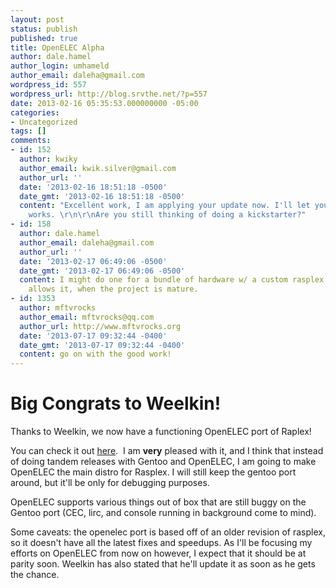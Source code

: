 ```yaml
---
layout: post
status: publish
published: true
title: OpenELEC Alpha
author: dale.hamel
author_login: umhameld
author_email: daleha@gmail.com
wordpress_id: 557
wordpress_url: http://blog.srvthe.net/?p=557
date: 2013-02-16 05:35:53.000000000 -05:00
categories:
- Uncategorized
tags: []
comments:
- id: 152
  author: kwiky
  author_email: kwik.silver@gmail.com
  author_url: ''
  date: '2013-02-16 18:51:18 -0500'
  date_gmt: '2013-02-16 18:51:18 -0500'
  content: "Excellent work, I am applying your update now. I'll let you know how it
    works. \r\n\r\nAre you still thinking of doing a kickstarter?"
- id: 158
  author: dale.hamel
  author_email: daleha@gmail.com
  author_url: ''
  date: '2013-02-17 06:49:06 -0500'
  date_gmt: '2013-02-17 06:49:06 -0500'
  content: I might do one for a bundle of hardware w/ a custom rasplex case, if plex
    allows it, when the project is mature.
- id: 1353
  author: mftvrocks
  author_email: mftvrocks@qq.com
  author_url: http://www.mftvrocks.org
  date: '2013-07-17 09:32:44 -0400'
  date_gmt: '2013-07-17 09:32:44 -0400'
  content: go on with the good work!
---
```

<h1>Big Congrats to Weelkin!</h1>
Thanks to Weelkin, we now have a functioning OpenELEC port of Raplex!

You can check it out <a title="here" href="http://rasplex.srvthe.net/rasplex-openelec-rc2.img.zip">here</a>.  I am <strong>very</strong> pleased with it, and I think that instead of doing tandem releases with Gentoo and OpenELEC, I am going to make OpenELEC the main distro for Rasplex. I will still keep the gentoo port around, but it'll be only for debugging purposes.

OpenELEC supports various things out of box that are still buggy on the Gentoo port (CEC, lirc, and console running in background come to mind).

Some caveats: the openelec port is based off of an older revision of rasplex, so it doesn't have all the latest fixes and speedups. As I'll be focusing my efforts on OpenELEC from now on however, I expect that it should be at parity soon. Weelkin has also stated that he'll update it as soon as he gets the chance.
